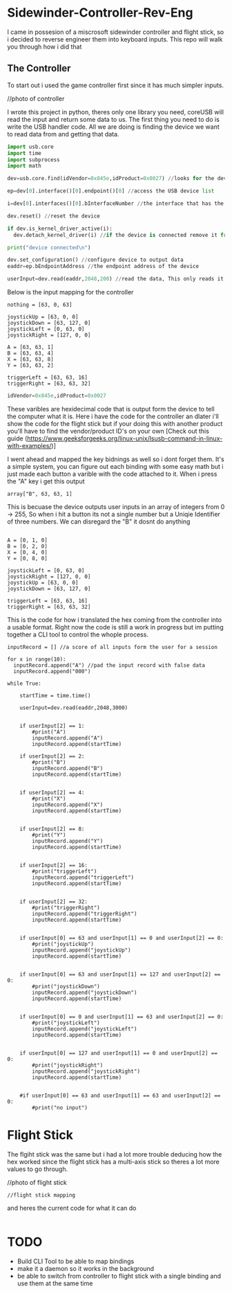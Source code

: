 # Sidewinder-Controller-Rev-Eng
I came in possesion of a miscrosoft sidewinder controller and flight stick, so i decided to reverse engineer them into keyboard inputs. This repo will walk you through how i did that

## The Controller
To start out i used the game controller first since it has much simpler inputs.

//photo of controller


I wrote this project in python, theres only one library you need, coreUSB will read the input and return some data to us. The first thing you need to do is write the USB handler code. All we are doing is finding the device we want to read data
from and getting that data.

```python
import usb.core
import time
import subprocess
import math

dev=usb.core.find(idVendor=0x045e,idProduct=0x0027) //looks for the device that has that product and vendor ID

ep=dev[0].interface()[0].endpoint()[0] //access the USB device list

i=dev[0].interfaces()[0].bInterfaceNumber //the interface that has the speciffied device

dev.reset() //reset the device

if dev.is_kernel_driver_active(i):
  dev.detach_kernel_driver(i) //if the device is connected remove it from giving inputs to the computer and locking up

print("device connected\n")

dev.set_configuration() //configure device to output data
eaddr=ep.bEndpointAddress //the endpoint address of the device

userInput=dev.read(eaddr,2048,200) //read the data, This only reads it once so i keep it in a while loop to always read data
```
Below is the input mapping for the controller

```
nothing = [63, 0, 63]

joystickUp = [63, 0, 0]
joystickDown = [63, 127, 0]
joystickLeft = [0, 63, 0]
joystickRight = [127, 0, 0]

A = [63, 63, 1]
B = [63, 63, 4]
X = [63, 63, 8]
Y = [63, 63, 2]

triggerLeft = [63, 63, 16]
triggerRight = [63, 63, 32]

```


```python
idVendor=0x045e,idProduct=0x0027 
``` 

These varibles are hexidecimal code that is output form the device to tell the computer what it is. Here i have the code for the controller an dlater i'll show the code for the 
flight stick but if your doing this with another product you'll have to find the vendor/product ID's on your own [Check out this guide (https://www.geeksforgeeks.org/linux-unix/lsusb-command-in-linux-with-examples/)]

I went ahead and mapped the key bidnings as well so i dont forget them. It's a simple system, you can figure out each binding with some easy math but i just made each button a varible with the code attached to it.
When i press the "A" key i get this output

```
array["B", 63, 63, 1]
```

This is becuase the device outputs user inputs in an array of integers from 0 -> 255, So when i hit a button its not a single number but a Uniqie Identifier of three numbers. We can disregard the "B" it dosnt do anything 

```

A = [0, 1, 0]
B = [0, 2, 0]
X = [0, 4, 0]
Y = [0, 8, 0]

joystickLeft = [0, 63, 0]
joystickRight = [127, 0, 0]
joystickUp = [63, 0, 0]
joystickDown = [63, 127, 0]

triggerLeft = [63, 63, 16]
triggerRight = [63, 63, 32]

```

This is the code for how i translated the hex coming from the controller into a usable format. Right now the code is still a work in progress but im putting together a CLI tool to control the whople process.

```
inputRecord = [] //a score of all inputs form the user for a session

for x in range(10):
  inputRecord.append("A") //pad the input record with false data
  inputRecord.append("000")

while True:
    
    startTime = time.time()

    userInput=dev.read(eaddr,2048,3000)


    if userInput[2] == 1:
        #print("A")
        inputRecord.append("A")
        inputRecord.append(startTime)

    if userInput[2] == 2:
        #print("B")
        inputRecord.append("B")
        inputRecord.append(startTime)


    if userInput[2] == 4:
        #print("X")
        inputRecord.append("X")
        inputRecord.append(startTime)
        

    if userInput[2] == 8:
        #print("Y")
        inputRecord.append("Y")
        inputRecord.append(startTime)
        

    if userInput[2] == 16:
        #print("triggerLeft")
        inputRecord.append("triggerLeft")
        inputRecord.append(startTime)


    if userInput[2] == 32:
        #print("triggerRight")
        inputRecord.append("triggerRight")
        inputRecord.append(startTime)
        

    if userInput[0] == 63 and userInput[1] == 0 and userInput[2] == 0:
        #print("joystickUp")
        inputRecord.append("joystickUp")
        inputRecord.append(startTime)
        

    if userInput[0] == 63 and userInput[1] == 127 and userInput[2] == 0:
        #print("joystickDown")
        inputRecord.append("joystickDown")
        inputRecord.append(startTime)
        

    if userInput[0] == 0 and userInput[1] == 63 and userInput[2] == 0:
        #print("joystickLeft")
        inputRecord.append("joystickLeft")
        inputRecord.append(startTime)
    

    if userInput[0] == 127 and userInput[1] == 0 and userInput[2] == 0:
        #print("joystickRight")
        inputRecord.append("joystickRight")
        inputRecord.append(startTime)


    #if userInput[0] == 63 and userInput[1] == 63 and userInput[2] == 0:
        #print("no input")

```

# Flight Stick
The flgiht stick was the same but i had a lot more trouble deducing how the hex worked since the flight stick has a multi-axis stick so theres
a lot more values to go through.

//photo of flight stick

```
//flight stick mapping

```
and heres the current code for what it can do

```

```





# TODO
- Build CLI Tool to be able to map bindings
- make it a daemon so it works in the background
- be able to switch from controller to flight stick with a single binding and use them at the same time
  
